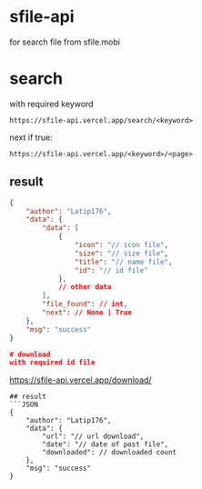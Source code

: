 # sfile-api
for search file from sfile.mobi
# search
with required keyword
```
https://sfile-api.vercel.app/search/<keyword>
```
next if true:
```
https://sfile-api.vercel.app/<keyword>/<page>
```
## result
```json
{
    "author": "Latip176",
    "data": {
        "data": [
            {
                "icon": "// icon file",
                "size": "// size file",
                "title": "// name file",
                "id": "// id file"
            },
            // other data
        ],
        "file_found": // int,
        "next": // None | True
    },
    "msg": "success"
}

# download
with required id file
```
https://sfile-api.vercel.app/download/<id>
```
## result
```JSON
{
    "author": "Latip176",
    "data": {
        "url": "// url download",
        "date": "// date of post file",
        "downloaded": // downloaded count
    },
    "msg": "success"
}
